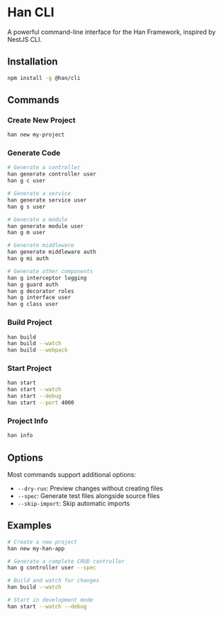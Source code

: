 # Han CLI

A powerful command-line interface for the Han Framework, inspired by NestJS CLI.

## Installation

```bash
npm install -g @han/cli
```

## Commands

### Create New Project
```bash
han new my-project
```

### Generate Code
```bash
# Generate a controller
han generate controller user
han g c user

# Generate a service
han generate service user
han g s user

# Generate a module
han generate module user
han g m user

# Generate middleware
han generate middleware auth
han g mi auth

# Generate other components
han g interceptor logging
han g guard auth
han g decorator roles
han g interface user
han g class user
```

### Build Project
```bash
han build
han build --watch
han build --webpack
```

### Start Project
```bash
han start
han start --watch
han start --debug
han start --port 4000
```

### Project Info
```bash
han info
```

## Options

Most commands support additional options:

- `--dry-run`: Preview changes without creating files
- `--spec`: Generate test files alongside source files
- `--skip-import`: Skip automatic imports

## Examples

```bash
# Create a new project
han new my-han-app

# Generate a complete CRUD controller
han g controller user --spec

# Build and watch for changes
han build --watch

# Start in development mode
han start --watch --debug
```